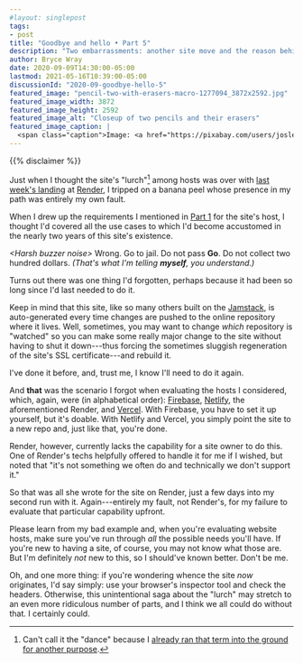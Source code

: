 ```yaml
---
#layout: singlepost
tags:
- post
title: "Goodbye and hello • Part 5"
description: "Two embarrassments: another site move and the reason behind it."
author: Bryce Wray
date: 2020-09-09T14:30:00-05:00
lastmod: 2021-05-16T10:39:00-05:00
discussionId: "2020-09-goodbye-hello-5"
featured_image: "pencil-two-with-erasers-macro-1277094_3872x2592.jpg"
featured_image_width: 3872
featured_image_height: 2592
featured_image_alt: "Closeup of two pencils and their erasers"
featured_image_caption: |
  <span class="caption">Image: <a href="https://pixabay.com/users/joslex-2276481/?utm_source=link-attribution&amp;utm_medium=referral&amp;utm_campaign=image&amp;utm_content=1277094">Jeff Weese</a>; <a href="https://pixabay.com/?utm_source=link-attribution&amp;utm_medium=referral&amp;utm_campaign=image&amp;utm_content=1277094">Pixabay</a></span>
---
```


{{% disclaimer %}}

Just when I thought the site's "lurch"[^danceRef] among hosts was over with [last week's landing](/posts/2020/09/goodbye-hello-part-4/) at [Render](https://render.com), I tripped on a banana peel whose presence in my path was entirely my own fault.

[^danceRef]: Can't call it the "dance" because I [already ran that term into the ground for another purpose](/posts/2019/12/sorta-strange-ssg-trip/).

When I drew up the requirements I mentioned in [Part 1](/posts/2020/07/goodbye-hello/) for the site's host, I thought I'd covered all the use cases to which I'd become accustomed in the nearly two years of this site's existence.

*\<Harsh buzzer noise>* Wrong. Go to jail. Do not pass **Go**. Do not collect two hundred dollars. *(That's what I'm telling **myself**, you understand.)*

Turns out there was one thing I'd forgotten, perhaps because it had been so long since I'd last needed to do it.

Keep in mind that this site, like so many others built on the [Jamstack](https://jamstack.wtf), is auto-generated every time changes are pushed to the online repository where it lives. Well, sometimes, you may want to change *which* repository is "watched" so you can make some really major change to the site without having to shut it down---thus forcing the sometimes sluggish regeneration of the site's SSL certificate---and rebuild it.

I've done it before, and, trust me, I know I'll need to do it again.

And **that** was the scenario I forgot when evaluating the hosts I considered, which, again, were (in alphabetical order): [Firebase](https://firebase.google.com), [Netlify](https://netlify.com), the aforementioned Render, and [Vercel](https://vercel.com). With Firebase, you have to set it up yourself, but it's doable. With Netlify and Vercel, you simply point the site to a new repo and, just like that, you're done.

Render, however, currently lacks the capability for a site owner to do this. One of Render's techs helpfully offered to handle it for me if I wished, but noted that "it's not something we often do and technically we don't support it."

So that was all she wrote for the site on Render, just a few days into my second run with it. Again---entirely my fault, not Render's, for my failure to evaluate that particular capability upfront.

Please learn from my bad example and, when you're evaluating website hosts, make sure you've run through *all* the possible needs you'll have. If you're new to having a site, of course, you may not know what those are. But I'm definitely *not* new to this, so I should've known better. Don't be me.

Oh, and one more thing: if you're wondering whence the site *now* originates, I'd say simply: use your browser's inspector tool and check the headers. Otherwise, this unintentional saga about the "lurch" may stretch to an even more ridiculous number of parts, and I think we all could do without that. I certainly could.
